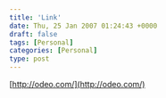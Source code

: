 ```yaml
---
title: 'Link'
date: Thu, 25 Jan 2007 01:24:43 +0000
draft: false
tags: [Personal]
categories: [Personal]
type: post
---
```


[http://odeo.com/](http://odeo.com/)